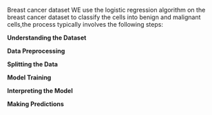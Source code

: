 Breast cancer dataset
WE use the logistic regression algorithm on the breast cancer dataset to classify the cells into benign and malignant cells,the process typically involves the following steps:

**Understanding the Dataset**

**Data Preprocessing**

**Splitting the Data**

**Model Training**

**Interpreting the Model**

**Making Predictions**
